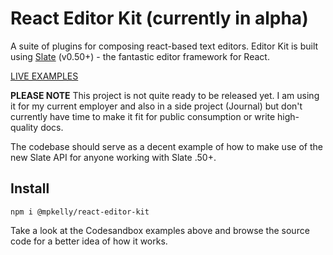# React Editor Kit (currently in alpha)

A suite of plugins for composing react-based text editors. Editor Kit is built using [Slate](https://github.com/ianstormtaylor/slate/) (v0.50+) - the fantastic editor framework for React. 

[LIVE EXAMPLES](https://codesandbox.io/s/react-editor-kit-examples-0e31g?file=/src/KitchenSinkEditor.tsx)

**PLEASE NOTE** This project is not quite ready to be released yet. I am using it for my current employer and also in a side project (Journal) but don't currently have time to make it fit for public consumption or write high-quality docs. 

The codebase should serve as a decent example of how to make use of the new Slate API for anyone working with Slate .50+. 

## Install

`npm i @mpkelly/react-editor-kit`

Take a look at the Codesandbox examples above and browse the source code for a better idea of how it works. 
